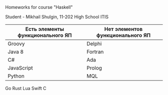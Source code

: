 Homeworks for course "Haskell"

Student - Mikhail Shulgin, 11-202 High School ITIS

Есть элементы функционального ЯП  | Нет элементов функционального ЯП
------------- | -------------
Groovy | Delphi
Java 8 | Fortran
C# |  Ada
JavaScript | Prolog
Python | MQL
Go
Rust
Lua
Swift
С

